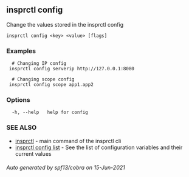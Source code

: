 ## insprctl config

Change the values stored in the insprctl config

```
insprctl config <key> <value> [flags]
```

### Examples

```
  # Changing IP config
 insprctl config serverip http://127.0.0.1:8080

  # Changing scope config
 insprctl config scope app1.app2

```

### Options

```
  -h, --help   help for config
```

### SEE ALSO

* [insprctl](insprctl.md)	 - main command of the insprctl cli
* [insprctl config list](insprctl_config_list.md)	 - See the list of configuration variables and their current values

###### Auto generated by spf13/cobra on 15-Jun-2021
